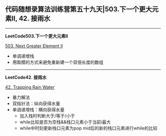 ## **代码随想录算法训练营第五十九天|503.下一个更大元素II, 42. 接雨水**
<hr/>

**LeetCode503.下一个更大元素II**

[503. Next Greater Element II](https://leetcode.cn/problems/next-greater-element-ii/description/)

- 单调递增栈
- 用取模的方式来避免重新建一个双倍长度的数组

<hr/>

**LeetCode42. 接雨水**

[42. Trapping Rain Water](https://leetcode.cn/problems/trapping-rain-water/description/)

- 暴力解法
- 双指针法：纵向获得水量
- 单调递增栈：横向获得水量
  - 加入栈时判断大于/等于/小于
  - while比较是否为空栈&&栈口元素小于当前i最大
  - while中时刻更新栈口元素为pop mid后的新的栈口元素进行while的比较